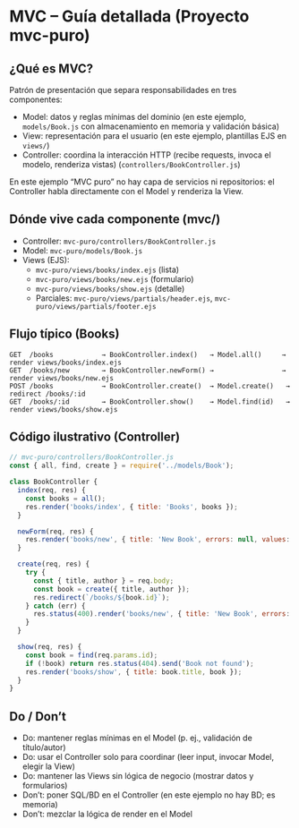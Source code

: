 # MVC – Guía detallada (Proyecto mvc-puro)

## ¿Qué es MVC?
Patrón de presentación que separa responsabilidades en tres componentes:
- Model: datos y reglas mínimas del dominio (en este ejemplo, `models/Book.js` con almacenamiento en memoria y validación básica)
- View: representación para el usuario (en este ejemplo, plantillas EJS en `views/`)
- Controller: coordina la interacción HTTP (recibe requests, invoca el modelo, renderiza vistas) (`controllers/BookController.js`)

En este ejemplo “MVC puro” no hay capa de servicios ni repositorios: el Controller habla directamente con el Model y renderiza la View.

## Dónde vive cada componente (mvc/)
- Controller: `mvc-puro/controllers/BookController.js`
- Model: `mvc-puro/models/Book.js`
- Views (EJS):
  - `mvc-puro/views/books/index.ejs` (lista)
  - `mvc-puro/views/books/new.ejs` (formulario)
  - `mvc-puro/views/books/show.ejs` (detalle)
  - Parciales: `mvc-puro/views/partials/header.ejs`, `mvc-puro/views/partials/footer.ejs`

## Flujo típico (Books)
```
GET  /books            → BookController.index()   → Model.all()     → render views/books/index.ejs
GET  /books/new        → BookController.newForm() →                 → render views/books/new.ejs
POST /books            → BookController.create()  → Model.create()   → redirect /books/:id
GET  /books/:id        → BookController.show()    → Model.find(id)   → render views/books/show.ejs
```

## Código ilustrativo (Controller)
```js
// mvc-puro/controllers/BookController.js
const { all, find, create } = require('../models/Book');

class BookController {
  index(req, res) {
    const books = all();
    res.render('books/index', { title: 'Books', books });
  }

  newForm(req, res) {
    res.render('books/new', { title: 'New Book', errors: null, values: {} });
  }

  create(req, res) {
    try {
      const { title, author } = req.body;
      const book = create({ title, author });
      res.redirect(`/books/${book.id}`);
    } catch (err) {
      res.status(400).render('books/new', { title: 'New Book', errors: err.message, values: req.body });
    }
  }

  show(req, res) {
    const book = find(req.params.id);
    if (!book) return res.status(404).send('Book not found');
    res.render('books/show', { title: book.title, book });
  }
}
```

## Do / Don’t
- Do: mantener reglas mínimas en el Model (p. ej., validación de título/autor)
- Do: usar el Controller solo para coordinar (leer input, invocar Model, elegir la View)
- Do: mantener las Views sin lógica de negocio (mostrar datos y formularios)
- Don’t: poner SQL/BD en el Controller (en este ejemplo no hay BD; es memoria)
- Don’t: mezclar la lógica de render en el Model
